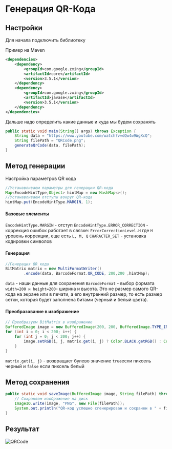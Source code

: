 # Генерация QR-Кода

## Настройки
Для начала подключить библиотеку

Пример на Maven
``` xml
<dependencies>  
    <dependency>  
        <groupId>com.google.zxing</groupId>  
        <artifactId>core</artifactId>  
        <version>3.5.1</version>  
    </dependency>  
    <dependency>  
        <groupId>com.google.zxing</groupId>  
        <artifactId>javase</artifactId>  
        <version>3.5.1</version>  
    </dependency>  
</dependencies>
```


Дальше надо определить какие данные и куда мы будем сохранять

```java
public static void main(String[] args) throws Exception {  
    String data = "https://www.youtube.com/watch?v=dQw4w9WgXcQ";  
    String filePath = "QRCode.png";  
    generateQrCode(data, filePath);  
}
```



## Метод генерации


Настройка параметров QR кода
```Java
//Устанавливаем параметры для генерации QR-кода  
Map<EncodeHintType,Object> hintMap = new HashMap<>();  
//Устанавливаем отступы вокруг QR-кода  
hintMap.put(EncodeHintType.MARGIN, 1);
```

#### Базовые элементы
`EncodeHintType.MARGIN` - отступ
`EncodeHintType.ERROR_CORRECTION` - коррекция ошибок работает в связке: 
`ErrorCorrectionLevel.H` где `H` уровень коррекции, еще есть `L, M, Q`
`CHARACTER_SET` - установка кодировки символов

#### Генерация
```java
//Генерация QR кода  
BitMatrix matrix = new MultiFormatWriter()  
        .encode(data, BarcodeFormat.QR_CODE, 200,200 ,hintMap);
```

`data` - наши данные для сохранения
`BarcodeFormat` - выбор формата 
`width=200 и height=200`- ширина и высота. Это не размер самого QR-кода на экране или в печати, а его внутренний размер, то есть размер сетки, которая будет заполнена битами (черный и белый цвета).

#### Преобразование в изображение

```java
// Преобразуем BitMatrix в изображение  
BufferedImage image = new BufferedImage(200, 200, BufferedImage.TYPE_INT_RGB);  
for (int i = 0; i < 200; i++) {  
    for (int j = 0; j < 200; j++) {  
        image.setRGB(i, j, matrix.get(i, j) ? Color.BLACK.getRGB() : Color.WHITE.getRGB());  
    }  
}
```

`matrix.get(i, j)` - возвращает булево значение `true`если пиксель черный и `false` если пиксель белый
## Метод сохранения

```java
public static void saveImage(BufferedImage image, String filePath) throws Exception {  
    // Сохраняем изображение на диск  
    ImageIO.write(image, "PNG", new File(filePath));  
    System.out.println("QR-код успешно сгенерирован и сохранен в " + filePath);  
}
```

## Результат
![QRCode](https://github.com/user-attachments/assets/6c2ad6e8-cd7d-46d7-8abb-4b4906a75fc9)


